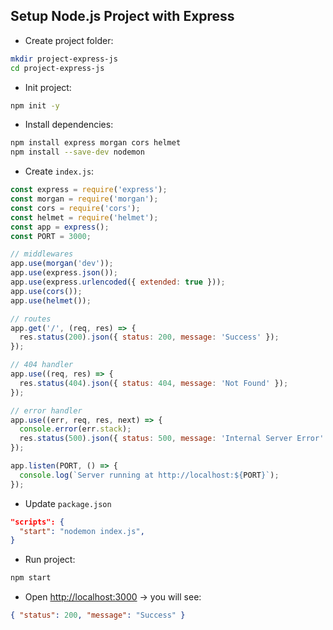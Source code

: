 ## Setup Node.js Project with Express

- Create project folder:

```bash
mkdir project-express-js
cd project-express-js
```

- Init project:

```bash
npm init -y
```

- Install dependencies:

```bash
npm install express morgan cors helmet
npm install --save-dev nodemon
```

- Create `index.js`:

```js
const express = require('express');
const morgan = require('morgan');
const cors = require('cors');
const helmet = require('helmet');
const app = express();
const PORT = 3000;

// middlewares
app.use(morgan('dev'));
app.use(express.json());
app.use(express.urlencoded({ extended: true }));
app.use(cors());
app.use(helmet());

// routes
app.get('/', (req, res) => {
  res.status(200).json({ status: 200, message: 'Success' });
});

// 404 handler
app.use((req, res) => {
  res.status(404).json({ status: 404, message: 'Not Found' });
});

// error handler
app.use((err, req, res, next) => {
  console.error(err.stack);
  res.status(500).json({ status: 500, message: 'Internal Server Error' });
});

app.listen(PORT, () => {
  console.log(`Server running at http://localhost:${PORT}`);
});
```

- Update `package.json`

```json
"scripts": {
  "start": "nodemon index.js",
}
```

- Run project:

```bash
npm start
```

- Open [http://localhost:3000](http://localhost:3000) → you will see:

```json
{ "status": 200, "message": "Success" }
```
